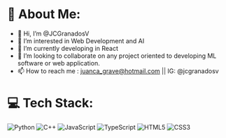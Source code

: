 # 💫 About Me:
- 👋 Hi, I’m @JCGranadosV
- 👀 I’m interested in Web Development and AI
- 🌱 I’m currently developing in React
- 💞️ I’m looking to collaborate on any project oriented to developing ML software or web application.
- 📫 How to reach me : juanca_grave@hotmail.com || IG: @jcgranadosv

# 💻 Tech Stack:
![Python](https://img.shields.io/badge/python-3670A0?style=for-the-badge&logo=python&logoColor=ffdd54) ![C++](https://img.shields.io/badge/c++-%2300599C.svg?style=for-the-badge&logo=c%2B%2B&logoColor=white) ![JavaScript](https://img.shields.io/badge/javascript-%23323330.svg?style=for-the-badge&logo=javascript&logoColor=%23F7DF1E) ![TypeScript](https://img.shields.io/badge/TypeScript-007ACC?style=for-the-badge&logo=typescript&logoColor=white) ![HTML5](https://img.shields.io/badge/html5-%23E34F26.svg?style=for-the-badge&logo=html5&logoColor=white) ![CSS3](https://img.shields.io/badge/css3-%231572B6.svg?style=for-the-badge&logo=css3&logoColor=white) 

<!---
JCGranadosV/JCGranadosV is a ✨ special ✨ repository because its `README.md` (this file) appears on your GitHub profile.
You can click the Preview link to take a look at your changes.
--->
